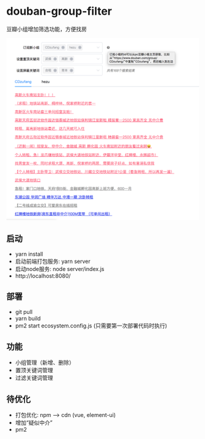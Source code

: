 # douban-group-filter
豆瓣小组增加筛选功能，方便找房

![截屏](https://github.com/jiahui92/douban-group-filter/blob/master/screenshot.jpg)

## 启动
* yarn install
* 启动前端打包服务: yarn server
* 启动node服务: node server/index.js
* http://localhost:8080/

## 部署
* git pull
* yarn build
* pm2 start ecosystem.config.js (只需要第一次部署代码时执行)

## 功能
* 小组管理（新增、删除）
* 置顶关键词管理
* 过滤关键词管理

## 待优化
* 打包优化: npm --> cdn (vue, element-ui)
* 增加“疑似中介”
* pm2

